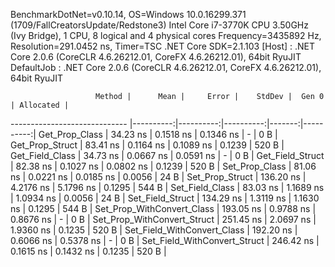 
BenchmarkDotNet=v0.10.14, OS=Windows 10.0.16299.371 (1709/FallCreatorsUpdate/Redstone3)
Intel Core i7-3770K CPU 3.50GHz (Ivy Bridge), 1 CPU, 8 logical and 4 physical cores
Frequency=3435892 Hz, Resolution=291.0452 ns, Timer=TSC
.NET Core SDK=2.1.103
  [Host]     : .NET Core 2.0.6 (CoreCLR 4.6.26212.01, CoreFX 4.6.26212.01), 64bit RyuJIT
  DefaultJob : .NET Core 2.0.6 (CoreCLR 4.6.26212.01, CoreFX 4.6.26212.01), 64bit RyuJIT


                       Method |      Mean |     Error |    StdDev |  Gen 0 | Allocated |
----------------------------- |----------:|----------:|----------:|-------:|----------:|
               Get_Prop_Class |  34.23 ns | 0.1518 ns | 0.1346 ns |      - |       0 B |
              Get_Prop_Struct |  83.41 ns | 0.1164 ns | 0.1089 ns | 0.1239 |     520 B |
              Get_Field_Class |  34.73 ns | 0.0667 ns | 0.0591 ns |      - |       0 B |
             Get_Field_Struct |  82.38 ns | 0.1027 ns | 0.0802 ns | 0.1239 |     520 B |
               Set_Prop_Class |  81.06 ns | 0.0221 ns | 0.0185 ns | 0.0056 |      24 B |
              Set_Prop_Struct | 136.20 ns | 4.2176 ns | 5.1796 ns | 0.1295 |     544 B |
              Set_Field_Class |  83.03 ns | 1.1689 ns | 1.0934 ns | 0.0056 |      24 B |
             Set_Field_Struct | 134.29 ns | 1.3119 ns | 1.1630 ns | 0.1295 |     544 B |
   Set_Prop_WithConvert_Class | 193.05 ns | 0.9788 ns | 0.8676 ns |      - |       0 B |
  Set_Prop_WithConvert_Struct | 251.45 ns | 2.0697 ns | 1.9360 ns | 0.1235 |     520 B |
  Set_Field_WithConvert_Class | 192.20 ns | 0.6066 ns | 0.5378 ns |      - |       0 B |
 Set_Field_WithConvert_Struct | 246.42 ns | 0.1615 ns | 0.1432 ns | 0.1235 |     520 B |

